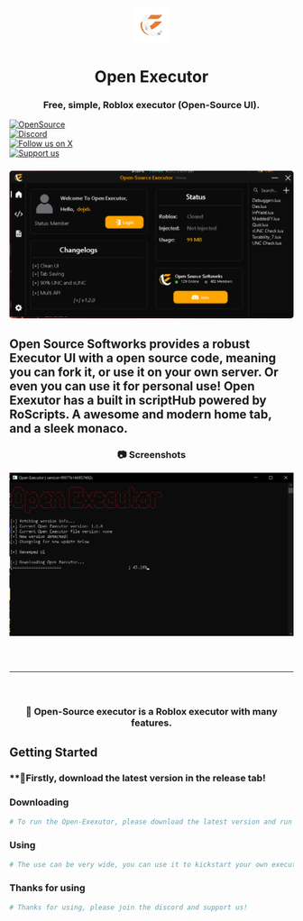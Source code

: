 <div align="center">
    <img width="64" alt="Open Executor Softworks logo" src="./src/assets/dark-icon.jpg">
    <h1>Open Executor</h1>
</div>

<h3 align="center">Free, simple, Roblox executor (Open-Source UI).</h3>

<div align="center" style="margin-bottom:12px;">
    <a href="https://open-executor-web.vercel.app/" style="display: flex; align-items: center;">
        <img src="https://img.shields.io/badge/Start%20building-grey" alt="OpenSource"/>
    </a>
    <a href="https://discord.gg/gCWBfGRRNZ" style="display: flex; align-items: center;">
        <img src="https://img.shields.io/discord/1196658537208758412.svg?label=Join%20the%20Discord&logo=discord" alt="Discord"/>
    </a>
    <a href="https://x.com" style="display: flex; align-items: center;">
        <img src="https://img.shields.io/badge/Follow%20us%20on%20X-blue?logo=X" alt="Follow us on X"/>
    </a>
    <a href="https://buymeacoffee.com" style="display: flex; align-items: center;">
        <img src="https://img.shields.io/badge/Support%20us-grey?logo=buymeacoffee" alt="Support us"/>
    </a>
</div>

<h3 align="center"><img width="700" style="border-radius:5px;" alt="demo" src="./src/assets/image.PNG"></h3>

Open Source Softworks provides a robust Executor UI with a open source code, meaning you can fork it, or use it on your own server. Or even you can use it for personal use! Open Exexutor has a built in scriptHub powered by RoScripts. A awesome and modern home tab, and a sleek monaco.
---------------------------------------------------------------------------------------------------
<div align="center">

### 📷 **Screenshots**

</div>

![hazard-v2](./src/assets/image.png)

<hr style="border-radius: 2%; margin-top: 60px; margin-bottom: 60px;" noshade="" size="20" width="100%">

<div align="center">

### 🎈 **Open-Source executor is a Roblox executor with many features.**

</div>



## Getting Started

### **🥇Firstly, download the latest version in the release tab!

### Downloading

```bash
# To run the Open-Exexutor, please download the latest version and run the Bootstrapper. If its automatically closing; delete version.txt.
```

### Using

```bash
# The use can be very wide, you can use it to kickstart your own executor, implement your own api. Or even learn from the code to improve your own Executor!
```

### Thanks for using

```bash
# Thanks for using, please join the discord and support us!
```

